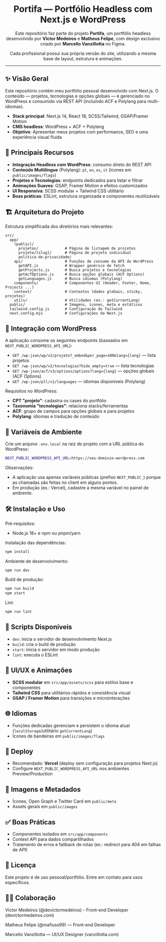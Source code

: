 <div align="center">

# Portifa — Portfólio Headless com Next.js e WordPress

Este repositório faz parte do projeto **Portifa**, um portfólio headless desenvolvido por **Victor Medeiros** e **Matheus Felipe**, com design exclusivo criado por **Marcello Vanzillotta** no Figma.

Cada profissional possui sua própria versão do site, utilizando a mesma base de layout, estrutura e animações.

</div>

---

## ✨ Visão Geral

Este repositório contém meu portfólio pessoal desenvolvido com Next.js. O conteúdo — projetos, tecnologias e opções globais — é gerenciado no WordPress e consumido via REST API (incluindo ACF e Polylang para multi-idiomas).

- **Stack principal**: Next.js 14, React 18, SCSS/Tailwind, GSAP/Framer Motion
- **CMS headless**: WordPress + ACF + Polylang
- **Objetivo**: Apresentar meus projetos com performance, SEO e uma experiência visual fluida

## 🧩 Principais Recursos

- **Integração Headless com WordPress**: consumo direto do REST API
- **Conteúdo Multilíngue** (Polylang): `pt`, `en`, `es`, `it` (ícones em `public/images/flags`)
- **Projetos e Tecnologias**: endpoints dedicados para listar e filtrar
- **Animações Suaves**: GSAP, Framer Motion e efeitos customizados
- **UI Responsiva**: SCSS modular + Tailwind CSS utilitário
- **Boas práticas**: ESLint, estrutura organizada e componentes reutilizáveis

## 🏗️ Arquitetura do Projeto

Estrutura simplificada dos diretórios mais relevantes:

```text
src/
  app/
    (public)/
      projetos/            # Página de listagem de projetos
      projeto/[slug]/      # Página de projeto individual
      politica-de-privacidade/
    api/                   # Funções de consumo da API do WordPress
      getAPI.js            # Wrapper genérico de fetch
      getProjects.js       # Busca projetos e tecnologias
      getAcfOptions.js     # Busca opções globais (ACF Options)
      getLanguages.js      # Busca idiomas (Polylang)
    components/            # Componentes UI (Header, Footer, Home, Projects ...)
    context/               # Contextos (dados globais, sticky, projetos)
    utils/                 # Utilidades (ex.: getCurrentLang)
  public/                  # Imagens, ícones, meta e estáticos
  tailwind.config.js       # Configuração do Tailwind
  next.config.mjs          # Configurações do Next.js
```

## 🔌 Integração com WordPress

A aplicação consome os seguintes endpoints (baseados em `NEXT_PUBLIC_WORDPRESS_API_URL`):

- `GET /wp-json/wp/v2/projeto?_embed&per_page=100&lang={lang}` — lista projetos
- `GET /wp-json/wp/v2/tecnologias?hide_empty=true` — lista tecnologias
- `GET /wp-json/acf/v3/options/options?lang={lang}` — opções globais (ACF Options)
- `GET /wp-json/pll/v1/languages` — idiomas disponíveis (Polylang)

Requisitos no WordPress:

- **CPT "projeto"**: cadastra os cases do portfólio
- **Taxonomia "tecnologias"**: relaciona stacks/ferramentas
- **ACF**: grupo de campos para opções globais e para projetos
- **Polylang**: idiomas e tradução de conteúdo

## 🔐 Variáveis de Ambiente

Crie um arquivo `.env.local` na raiz do projeto com a URL pública do WordPress:

```bash
NEXT_PUBLIC_WORDPRESS_API_URL=https://seu-dominio-wordpress.com
```

Observações:
- A aplicação usa apenas variáveis públicas (prefixo `NEXT_PUBLIC_`) porque as chamadas são feitas no client em alguns pontos.
- Em produção (ex.: Vercel), cadastre a mesma variável no painel de ambiente.

## 🛠️ Instalação e Uso

Pré-requisitos:
- Node.js 18+ e npm ou pnpm/yarn

Instalação das dependências:

```bash
npm install
```

Ambiente de desenvolvimento:

```bash
npm run dev
```

Build de produção:

```bash
npm run build
npm start
```

Lint:

```bash
npm run lint
```

## 🧪 Scripts Disponíveis

- `dev`: inicia o servidor de desenvolvimento Next.js
- `build`: cria o build de produção
- `start`: inicia o servidor em modo produção
- `lint`: executa o ESLint

## 🎨 UI/UX e Animações

- **SCSS modular** em `src/app/assets/scss` para estilos base e componentes
- **Tailwind CSS** para utilitários rápidos e consistência visual
- **GSAP / Framer Motion** para transições e microinterações

## 🌐 Idiomas

- Funções dedicadas gerenciam e persistem o idioma atual (`localStorage`/utilitário `getCurrentLang`)
- Ícones de bandeiras em `public/images/flags`

## 🚀 Deploy

- Recomendado: **Vercel** (deploy sem configuração para projetos Next.js)
- Configure `NEXT_PUBLIC_WORDPRESS_API_URL` nos ambientes Preview/Production

## 📂 Imagens e Metadados

- Ícones, Open Graph e Twitter Card em `public/meta`
- Assets gerais em `public/images`

## ✅ Boas Práticas

- Componentes isolados em `src/app/components`
- Context API para dados compartilhados
- Tratamento de erros e fallback de rotas (ex.: redirect para 404 em falhas de API)

## 🧾 Licença

Este projeto é de uso pessoal/portfólio. Entre em contato para usos específicos.

## 👨‍💻 Colaboração

Victor Medeiros (@devictormedeiros) - Front-end Developer (devictormedeiros.com)

Matheus Felipe (@mafiuss99) — Front-end Developer 

Marcello Vanzillotta — UI/UX Designer (vanzillotta.com)
